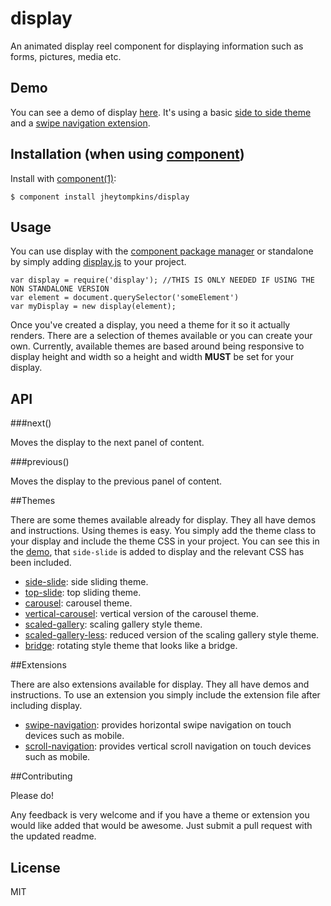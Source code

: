 # display

  An animated display reel component for displaying information such as forms, pictures, media etc.
  
## Demo

You can see a demo of display [here](http://jsfiddle.net/Wvt4z/1/). It's using a basic [side to side theme](https://github.com/jheytompkins/display-side-slide.theme) and a [swipe navigation extension](https://github.com/jheytompkins/display-add-swipe-navigation.extension).

## Installation (when using [component](http://component.io))

  Install with [component(1)](http://component.io):

    $ component install jheytompkins/display

## Usage

You can use display with the [component package manager](http://component.io) or standalone by simply adding [display.js](https://github.com/jheytompkins/display/blob/master/display.js) to your project.

	var display = require('display'); //THIS IS ONLY NEEDED IF USING THE NON STANDALONE VERSION
	var element = document.querySelector('someElement')
	var myDisplay = new display(element);

Once you've created a display, you need a theme for it so it actually renders. There are a selection of themes available or you can create your own. Currently, available themes are based around being responsive to display height and width so a height and width __MUST__ be set for your display.

## API

###next()

Moves the display to the next panel of content.

###previous()

Moves the display to the previous panel of content.

##Themes

There are some themes available already for display. They all have demos and instructions. Using themes is easy. You simply add the theme class to your display and include the theme CSS in your project. You can see this in the [demo](http://jsfiddle.net/Wvt4z/1/), that `side-slide` is added to display and the relevant CSS has been included.

* [side-slide](https://github.com/jheytompkins/display-side-slide.theme): side sliding theme.
* [top-slide](https://github.com/jheytompkins/display-top-slide.theme): top sliding theme.
* [carousel](https://github.com/jheytompkins/display-carousel.theme): carousel theme.
* [vertical-carousel](https://github.com/jheytompkins/vertical-carousel.theme): vertical version of the carousel theme.
* [scaled-gallery](https://github.com/jheytompkins/display-scaled-gallery.theme): scaling gallery style theme.
* [scaled-gallery-less](https://github.com/jheytompkins/display-scaled-gallery-less.theme): reduced version of the scaling gallery style theme.
* [bridge](https://github.com/jheytompkins/display-bridge.theme): rotating style theme that looks like a bridge.

##Extensions

There are also extensions available for display. They all have demos and instructions. To use an extension you simply include the extension file after including display.

* [swipe-navigation](https://github.com/jheytompkins/display-add-swipe-navigation.extension): provides horizontal swipe navigation on touch devices such as mobile.
* [scroll-navigation](https://github.com/jheytompkins/display-add-scroll-navigation.extension): provides vertical scroll navigation on touch devices such as mobile.

##Contributing

Please do!

Any feedback is very welcome and if you have a theme or extension you would like added that would be awesome. Just submit a pull request with the updated readme.

## License

  MIT

